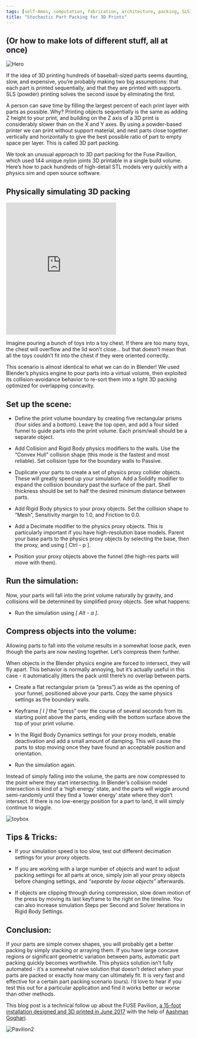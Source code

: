 ```yaml
---
tags: [self-Amos, computation, fabrication, architecture, packing, SLS]
title: "Stochastic Part Packing for 3D Prints"
---
```

## (Or how to make lots of different stuff, all at once) 

![Hero](https://i.imgur.com/0Ceqegu.jpg)

If the idea of 3D printing hundreds of baseball-sized parts seems daunting, slow, and expensive, you’re probably making two big assumptions: that each part is printed sequentially, and that they are printed with supports. SLS (powder) printing solves the second issue by eliminating the first. 

A person can save time by filling the largest percent of each print layer with parts as possible. Why? Printing objects sequentially is the same as adding Z height to your print, and building on the Z axis of a 3D print is considerably slower than on the X and Y axes. By using a powder-based printer we can print without support material, and nest parts close together vertically and horizontally to give the best possible ratio of part to empty space per layer. This is called 3D part packing. 

We took an unusual approach to 3D part packing for the Fuse Pavilion, which used 144 unique nylon joints 3D printable in a single build volume. Here’s how to pack hundreds of high-detail STL models very quickly with a physics sim and open source software.

## Physically simulating 3D packing

<iframe src='https://gfycat.com/ifr/AlarmingLawfulAsianconstablebutterfly' frameborder='0' scrolling='no' width=‘800’ height='360' allowfullscreen></iframe>

Imagine pouring a bunch of toys into a toy chest. If there are too many toys, the chest will overflow and the lid won’t close… but that doesn’t mean that all the toys couldn’t fit into the chest if they were oriented correctly. 

This scenario is almost identical to what we can do in Blender! We used Blender’s physics engine to pour parts into a virtual volume, then exploited its collision-avoidance behavior to re-sort them into a tight 3D packing optimized for overlapping concavity.


## Set up the scene:

- Define the print volume boundary by creating five rectangular prisms (four sides and a bottom). Leave the top open, and add a four sided funnel to guide parts into the print volume. Each prism/wall should be a separate object.

- Add Collision and Rigid Body physics modifiers to the walls. Use the “Convex Hull” collision shape (this mode is the fastest and most reliable). Set collision type for the boundary walls to Passive.

- Duplicate your parts to create a set of physics proxy collider objects. These will greatly speed up your simulation. Add a Solidify modifier to expand the collision boundary past the surface of the part. Shell thickness should be set to half the desired minimum distance between parts. 
 
- Add Rigid Body physics to your proxy objects. Set the collision shape to “Mesh”, Sensitivity margin to 1.0, and Friction to 0.0.

- Add a Decimate modifier to the physics proxy objects. This is particularly important if you have high-resolution base models. Parent your base parts to the physics proxy objects by selecting the base, then the proxy, and using [ Ctrl - p ]. 

- Position your proxy objects above the funnel (the high-res parts will move with them).

## Run the simulation:

Now, your parts will fall into the print volume naturally by gravity, and collisions will be determined by simplified proxy objects. See what happens:

- Run the simulation using *[ Alt - a ]*. 

## Compress objects into the volume:

Allowing parts to fall into the volume results in a somewhat loose pack, even though the parts are now nesting together. Let’s compress them further.
 
When objects in the Blender physics engine are forced to intersect, they will fly apart. This behavior is normally annoying, but it’s actually useful in this case - it automatically jitters the pack until there’s no overlap between parts. 

- Create a flat rectangular prism (a “press”) as wide as the opening of your funnel, positioned above your parts. Copy the same physics settings as the boundary walls.

- Keyframe  *[ I ]* the “press” over the course of several seconds from its starting point above the parts, ending with the bottom surface above the top of your print volume. 

- In the Rigid Body Dynamics settings for your proxy models, enable deactivation and add a small amount of damping. This will cause the parts to stop moving once they have found an acceptable position and orientation.

- Run the simulation again.

Instead of simply falling into the volume, the parts are now compressed to the point where they start intersecting. In Blender’s collision model intersection is kind of a ‘high energy’ state, and the parts will wiggle around semi-randomly until they find a ‘lower energy’ state where they don’t intersect. If there is no low-energy position for a part to land, it will simply continue to wiggle. 

![toybox](http://i.imgur.com/OGq5dIX.jpg)

## Tips & Tricks:

- If your simulation speed is too slow, test out different decimation settings for your proxy objects. 

- If you are working with a large number of objects and want to adjust packing settings for all parts at once, simply join all your proxy objects before changing settings, and *“separate by loose objects”* afterwards.

- If objects are clipping through during compression, slow down motion of the press by moving its last keyframe to the right on the timeline. You can also increase simulation Steps per Second and Solver Iterations in Rigid Body Settings.

## Conclusion:

If your parts are simple convex shapes, you will probably get a better packing by simply stacking or arraying them. If you have large concave regions or significant geometric variation between parts, automatic part packing quickly becomes worthwhile. This physics solution isn’t fully automated - it’s a somewhat naive solution that doesn’t detect when your parts are packed or exactly how many can ultimately fit. It is very fast and effective for a certain part packing scenario (ours). I’d love to hear if you test this out for a particular application and find it works better or worse than other methods.

This blog post is a technical follow up about the FUSE Pavilion, <a href="https://formlabs.com/blog/3d-printing-at-scale-fuse-pavilion">a 15-foot installation designed and 3D printed in June 2017</a> with the help of <a href="http://www.aashmangoghari.com"> Aashman Goghari</a>.

![Pavilion2](http://i.imgur.com/zXu5fRh.jpg)

